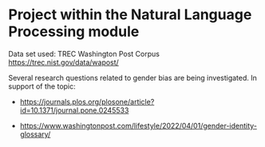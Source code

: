 # Project within the Natural Language Processing module

Data set used: TREC Washington Post Corpus https://trec.nist.gov/data/wapost/

Several research questions related to gender bias are being investigated. In support of the topic:

- https://journals.plos.org/plosone/article?id=10.1371/journal.pone.0245533

- https://www.washingtonpost.com/lifestyle/2022/04/01/gender-identity-glossary/